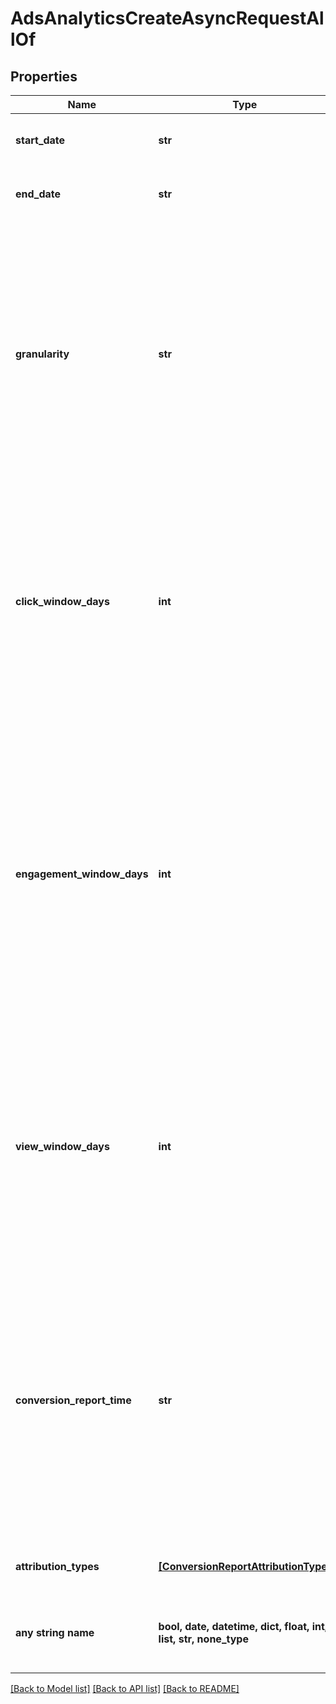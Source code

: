 # AdsAnalyticsCreateAsyncRequestAllOf


## Properties
Name | Type | Description | Notes
------------ | ------------- | ------------- | -------------
**start_date** | **str** | Metric report start date (UTC). Format: YYYY-MM-DD | 
**end_date** | **str** | Metric report end date (UTC). Format: YYYY-MM-DD | 
**granularity** | **str** | TOTAL - metrics are aggregated over the specified date range.&lt;br&gt; DAY - metrics are broken down daily.&lt;br&gt; HOUR - metrics are broken down hourly.&lt;br&gt;WEEKLY - metrics are broken down weekly.&lt;br&gt;MONTHLY - metrics are broken down monthly | 
**click_window_days** | **int** | Number of days to use as the conversion attribution window for a pin click action. Applies to Pinterest Tag conversion metrics. Prior conversion tags use their defined attribution windows. If not specified, defaults to &#x60;30&#x60; days. | [optional]  if omitted the server will use the default value of 30
**engagement_window_days** | **int** | Number of days to use as the conversion attribution window for an engagement action. Engagements include saves, closeups, link clicks, and carousel card swipes. Applies to Pinterest Tag conversion metrics. Prior conversion tags use their defined attribution windows. If not specified, defaults to &#x60;30&#x60; days. | [optional]  if omitted the server will use the default value of 30
**view_window_days** | **int** | Number of days to use as the conversion attribution window for a view action. Applies to Pinterest Tag conversion metrics. Prior conversion tags use their defined attribution windows. If not specified, defaults to &#x60;1&#x60; day. | [optional]  if omitted the server will use the default value of 1
**conversion_report_time** | **str** | The date by which the conversion metrics returned from this endpoint will be reported. There are two dates associated with a conversion event: the date that the user interacted with the ad, and the date that the user completed a conversion event. | [optional]  if omitted the server will use the default value of "TIME_OF_AD_ACTION"
**attribution_types** | [**[ConversionReportAttributionType]**](ConversionReportAttributionType.md) | List of types of attribution for the conversion report | [optional] 
**any string name** | **bool, date, datetime, dict, float, int, list, str, none_type** | any string name can be used but the value must be the correct type | [optional]

[[Back to Model list]](../README.md#documentation-for-models) [[Back to API list]](../README.md#documentation-for-api-endpoints) [[Back to README]](../README.md)


